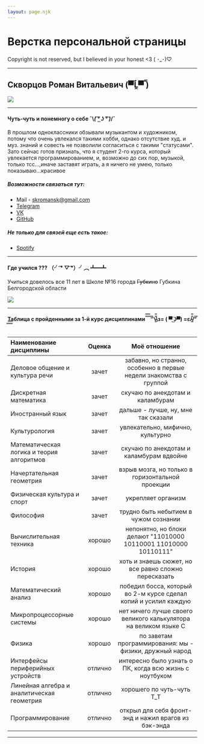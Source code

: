 ```yaml
---
layout: page.njk
---
```

# Верстка персональной страницы
Copyright is not reserved, but I believed in your honest <3 ( ･_･)♡

***

## Скворцов Роман Витальевич (▀̿Ĺ̯▀̿ ̿)

![](https://sun9-75.userapi.com/impg/GyPxzLq0c9UyBeajrk8GTlcHNRHOZg5PPsvp4Q/KvIdODBCu5M.jpg?size=512x512&quality=96&sign=8148486883194daf871754f5f5bdf56b&type=album)

***

#### Чуть-чуть и понемногу о себе ¯\\_( ͠° ͟ʖ °͠ )_/¯
В прошлом одноклассники обзывали музыкантом и художником, потому что очень увлекался такими хобби, однако отсутствие худ. и муз. знаний и совесть не позволили согласиться с такими "статусами". Зато сейчас готов признать, что я студент 2-го курса, который увлекается программированием, и, возможно до сих пор, музыкой, только тсс...,иначе заставят играть, а я ничего не умею, только показываю...красивое
##### Возможности связаться тут: 
- Mail - skromansk@gmail.com
- [Telegram](t.me/saym0re)
- [VK](https://vk.com/saym0re "Нажимай")
- [GitHub](https://github.com/SayM0Re "Тут тоже интересно")

##### Не только для связей еще есть такое:
- [Spotify](https://vk.com/away.php?to=https%3A%2F%2Fopen.spotify.com%2Fuser%2F33q40g1hzmshcsvgh64r0dc39%3Fsi%3DwCU5YfmfQ4WOk_Yupqz14w%26utm_source%3Dcopy-link%26dl_branch%3D1&cc_key=)

***

#### Где учился ??? （╯ ͡° ▽ ͡°）╯︵ ┻━┻

Учиться довелось все 11 лет в Школе №16 города ~~Губкино~~ Губкина Белгородской области

![](http://www.school16-gubkin.ru/images/gallery2019/123.JPG)

***

#### Таблица с пройденными за 1-й курс дисциплинами ̿̿ ̿̿ ̿̿ ̿'̿'\̵͇̿̿\з= ( ▀ ͜͞ʖ▀) =ε/̵͇̿̿/’̿’̿ ̿ ̿̿ ̿̿ ̿̿

| Наименование дисциплины                    | Оценка  | Моё отношение                                                     |
|:------------------------------------------ |:-------:|:-----------------------------------------------------------------:|
| Деловое общение и культура речи            | зачет   | забавно, но странно, особенно в первые недели знакомства с группой|
| Дискретная математика                      | зачет   | скучаю по анекдотам и каламбурам                                  |
| Иностранный язык                           | зачет   | дальше - лучше, ну, мне так сказали                               |
| Культурология                              | зачет   | увлекательно, мифично, культурно                                  |
| Математическая логика и теория алгоритмов  | зачет   | скучаю по анекдотам и каламбурам вдвойне                          |
| Начертательная геометрия                   | зачет   | взрыв мозга, но только в горизонтальной проекции                  |
| Физическая культура и спорт                | зачет   | укрепляет организм                                                |
| Философия                                  | зачет   | трудно быть небытием в чужом сознании                             |
| Вычислительная техника                     | хорошо  | непонятно, но блоки делают "11010000 10110001 11010000 10110111"  |
| История                                    | хорошо  | хоть и знаешь сюжет, но все равно сложно пересказать              |
| Математический анализ                      | хорошо  | победил босса, который во 2-м курсе сделал копий и усилил каждую  |
| Микропроцессорные системы                  | хорошо  | нет ничего лучше своего великого калькулятора на великом языке С  |  
| Физика                                     | хорошо  | по заветам программирования: мы - физики, дружный народ           |
| Интерфейсы периферийных устройств          | отлично | интересно было узнать о ПК, когда всю жизнь с ноутбуком           |
| Линейная алгебра и аналитическая геометрия | отлично | хорошего по чуть-чуть   Т_Т                                       |
| Программирование                           | отлично | открыл для себя фронт-энд и нажил врагов из бэк-энда              |

***
